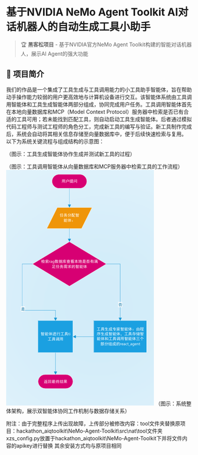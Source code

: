 # 基于NVIDIA NeMo Agent Toolkit AI对话机器人的自动生成工具小助手

> 🏆 **黑客松项目** - 基于NVIDIA官方NeMo Agent Toolkit构建的智能对话机器人，展示AI Agent的强大功能


## 🎯 项目简介

我们的作品是一个集成了工具生成与工具调用能力的小工具助手智能体，旨在帮助动手操作能力较弱的用户更高效地与计算机设备进行交互。该智能体系统由工具调用智能体和工具生成智能体两部分组成，协同完成用户任务。工具调用智能体首先在本地向量数据库和MCP（Model Context Protocol）服务器中检索是否已有合适的工具可用；若未能找到匹配工具，则自动启动工具生成智能体。后者通过模拟代码工程师与测试工程师的角色分工，完成新工具的编写与验证。新工具制作完成后，系统会自动将其相关信息存储至向量数据库中，便于后续快速检索与复用。
以下为系统关键流程与组成结构的示意图：

 （图示：工具生成智能体协作生成并测试新工具的过程）
 
 （图示：工具调用智能体从向量数据库和MCP服务器中检索工具的工作流程）
 ![项目结构图](智能体结构.png)
（图示：系统整体架构，展示双智能体协同工作机制与数据存储关系）


附注：由于完整程序上传出现故障，上传部分被修改内容：tool文件夹替换原项目：hackathon_aiqtoolkit\NeMo-Agent-Toolkit\src\nat\tool文件夹
xzs_config.py放置于hackathon_aiqtoolkit\NeMo-Agent-Toolkit下并将文件内容的apikey进行替换
其余安装方式均与原项目相同

 
 
